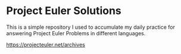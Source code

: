 # Project Euler Solutions

This is a simple repository I used to accumulate my daily practice for answering Project Euler Problems in different languages.

https://projecteuler.net/archives
